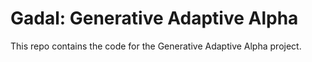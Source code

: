 # Gadal: Generative Adaptive Alpha

This repo contains the code for the Generative Adaptive Alpha project.


